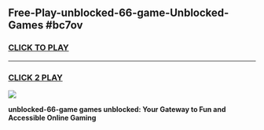 
## Free-Play-unblocked-66-game-Unblocked-Games #bc7ov
<h3>
<a href="https://news.freeplayer.one?title=unblocked-66-game&ref=8M">CLICK TO PLAY</a></h3>
<hr>

<h3>
<a href="https://news.freeplayer.one?title=unblocked-66-game&ref=8M">CLICK 2 PLAY</a>
  
</h3>

<a href="https://news.freeplayer.one?title=unblocked-66-game&ref=8M"><img src="https://clearcache.store/games.png"></a>


**unblocked-66-game games unblocked: Your Gateway to Fun and Accessible Online Gaming**
